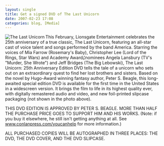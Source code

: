```yaml
---
layout: single
title: Get a signed DVD of The Last Unicorn
date: 2007-02-23 17:08
categories: blog, [Media]
---
```

<a href="/public/uploads/2007/02/lu_dvd_p.jpg" title="The Last Unicorn"><img src="/public/uploads/2007/02/lu_dvd_p.jpg" alt="The Last Unicorn" align="left" /></a>This February, Lionsgate Entertainment celebrates the 25th anniversary of a true classic, The Last Unicorn, featuring an all-star cast of voice talent and songs performed by the band America. Starring the voices of Mia Farrow (Rosemary's Baby), Christopher Lee (Lord of the Rings, Star Wars) and Academy Award¡¦nominees Angela Lansbury (TV's "Murder, She Wrote") and Jeff Bridges (The Big Lebowski), The Last Unicorn: 25th Anniversary Edition DVD tells the tale of a unicorn who sets out on an extraordinary quest to find her lost brothers and sisters. Based on the novel by Hugo-Award winning fantasy author, Peter S. Beagle, this long-awaited special edition DVD is available for the first time in the United States in a widescreen version. It brings the film to life in its highest quality ever, with digitally remastered audio and video, and new foil-printed slipcase packaging (not shown in the photo above).

THIS DVD EDITION IS APPROVED BY PETER S. BEAGLE. MORE THAN HALF THE PURCHASE PRICE GOES TO SUPPORT HIM AND HIS WORKS. (Note: if you buy it elsewhere, he still isn't getting anything at all. See  <a href="http://www.conlanpress.com/youcanhelp">www.conlanpress.com/youcanhelp</a> for more information.)

ALL PURCHASED COPIES WILL BE AUTOGRAPHED IN THREE PLACES: THE DVD, THE DVD COVER, AND THE DVD SLIPCASE.
